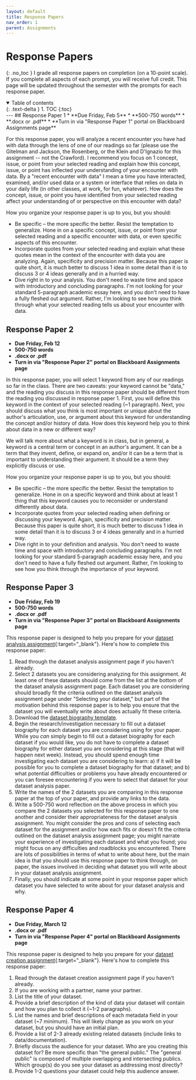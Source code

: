 ```yaml
---
layout: default
title: Response Papers
nav_order: 1
parent: Assignments
---
```

# Response Papers
{: .no_toc }
I grade all response papers on completion (on a 10-point scale). If you complete all aspects of each prompt, you will receive full credit. This page will be updated throughout the semester with the prompts for each response paper.
<details open markdown="block">
  <summary>
    Table of contents
  </summary>
  {: .text-delta }
1. TOC
{:toc}
</details>
---
## Response Paper 1
* **Due Friday, Feb 5**
* **500-750 words**
* **.docx or .pdf**
* **Turn in via "Response Paper 1" portal on Blackboard Assignments page**

For this response paper, you will analyze a recent encounter you have had with data through the lens of one of our readings so far (please use the Gitelman and Jackson, the Rosenberg, or the Klein and D'Ignazio for this assignment -- not the Crawford). I recommend you focus on 1 concept, issue, or point from your selected reading and explain how this concept, issue, or point has inflected your understanding of your encounter with data. By a "recent encounter with data" I mean a time you have interacted, examined, and/or used data or a system or interface that relies on data in your daily life (in other classes, at work, for fun, whatever). How does the concept, issue, or point you have identified from your selected reading affect your understanding of or perspective on this encounter with data?

How you organize your response paper is up to you, but you should:
* Be specific – the more specific the better. Resist the temptation to generalize. Hone in on a specific concept, issue, or point from your selected reading and a specific encounter with data, or even specific aspects of this encounter.
* Incorporate quotes from your selected reading and explain what these quotes mean in the context of the encounter with data you are analyzing. Again, specificity and precision matter. Because this paper is quite short, it is much better to discuss 1 idea in some detail than it is to discuss 3 or 4 ideas generally and in a hurried way.
* Dive right in to your analysis. You don't need to waste time and space with introductory and concluding paragraphs. I'm not looking for your standard 5-paragraph academic essay here, and you don't need to have a fully fleshed out argument. Rather, I'm looking to see how you think through what your selected reading tells us about your encounter with data.

## Response Paper 2
* **Due Friday, Feb 12**
* **500-750 words**
* **.docx or .pdf**
* **Turn in via "Response Paper 2" portal on Blackboard Assignments page**

In this response paper, you will select 1 keyword from any of our readings so far in the class. There are two caveats: your keyword cannot be "data," and  the reading you discuss in this response paper should be different from the reading you discussed in response paper 1. First, you will define this keyword in the context of your selected reading (~1 paragraph). Next, you should discuss what you think is most important or unique about the author's articulation, use, or argument about this keyword for understanding the concept and/or history of data. How does this keyword help you to think about data in a new or different way?

We will talk more about what a keyword is in class, but in general, a keyword is a central term or concept in an author's argument. It can be a term that they invent, define, or expand on, and/or it can be a term that is important to understanding their argument. It should be a term they explicitly discuss or use.

How you organize your response paper is up to you, but you should:
* Be specific – the more specific the better. Resist the temptation to generalize. Hone in on a specific keyword and think about at least 1 thing that this keyword causes you to reconsider or understand differently about data.
* Incorporate quotes from your selected reading when defining or discussing your keyword. Again, specificity and precision matter. Because this paper is quite short, it is much better to discuss 1 idea in some detail than it is to discuss 3 or 4 ideas generally and in a hurried way.
* Dive right in to your definition and analysis. You don't need to waste time and space with introductory and concluding paragraphs. I'm not looking for your standard 5-paragraph academic essay here, and you don't need to have a fully fleshed out argument. Rather, I'm looking to see how you think through the importance of your keyword.

## Response Paper 3
* **Due Friday, Feb 19**
* **500-750 words**
* **.docx or .pdf**
* **Turn in via "Response Paper 3" portal on Blackboard Assignments page**

This response paper is designed to help you prepare for your [dataset analysis assignment](https://lindsaythomas.net/eng395s21/assignments/dataset-analysis.html){:target="_blank"}. Here's how to complete this response paper:

1. Read through the dataset analysis assignment page if you haven't already.
2. Select 2 datasets you are considering analyzing for this assignment. At least one of these datasets should come from the list at the bottom of the dataset analysis assignment page. Each dataset you are considering should broadly fit the criteria outlined on the dataset analysis assignment page under "Selecting your dataset," but part of the motivation behind this response paper is to help you ensure that the dataset you will eventually write about does actually fit these criteria.
3. Download the [dataset biography template](https://lindsaythomas.net/eng395s21/assignments/dataset-biography-template.xlsx).
4. Begin the research/investigation necessary to fill out a dataset biography for each dataset you are considering using for your paper. While you *can* simply begin to fill out a dataset biography for each dataset if you would like, you do not have to complete a dataset biography for either dataset you are considering at this stage (that will happen next week). Instead, you should spend enough time investigating each dataset you are considering to learn: a) if it will be possible for you to complete a dataset biography for that dataset; and b) what potential difficulties or problems you have already encountered or you can foresee encountering if you were to select that dataset for your dataset analysis paper.
5. Write the names of the 2 datasets you are comparing in this response paper at the top of your paper, and provide any links to the data.
6. Write a 500-750 word reflection on the above process in which you compare the 2 datasets you selected for this response paper to one another and consider their appropriateness for the dataset analysis assignment. You might consider the pros and cons of selecting each dataset for the assignment and/or how each fits or doesn't fit the criteria outlined on the dataset analysis assignment page; you might narrate your experience of investigating each dataset and what you found; you might focus on any difficulties and roadblocks you encountered. There are lots of possibilities in terms of what to write about here, but the main idea is that you should use this response paper to think through, on paper, the issues involved in deciding what dataset you will write about in your dataset analysis assignment.
7. Finally, you should indicate at some point in your response paper which dataset you have selected to write about for your dataset analysis and why.

## Response Paper 4
* **Due Friday, March 12**
* **.docx or .pdf**
* **Turn in via "Response Paper 4" portal on Blackboard Assignments page**

This response paper is designed to help you prepare for your [dataset creation assignment](https://lindsaythomas.net/eng395s21/assignments/dataset-creation.html){:target="_blank"}. Here's how to complete this response paper:

1. Read through the dataset creation assignment page if you haven't already.
2. If you are working with a partner, name your partner.
3. List the title of your dataset.
4. Provide a brief description of the kind of data your dataset will contain and how you plan to collect it (~1-2 paragraphs).
5. List the names and brief descriptions of each metadata field in your dataset (~7 minimum). This will likely change as you work on your dataset, but you should have an initial plan.
6. Provide a list of 2-3 already existing related datasets (include links to data/documentation).
7. Briefly discuss the audience for your dataset. Who are you creating this dataset for? Be more specific than "the general public." The "general public" is composed of multiple overlapping and intersecting publics. Which group(s) do you see your dataset as addressing most directly?
8. Provide 1-2 questions your dataset could help this audience answer.
